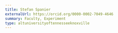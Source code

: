 ```yaml
---
title: Stefan Spanier
externalUrl: https://orcid.org/0000-0002-7049-4646
summary: Faculty, Experiment
type: altuniversityoftennesseeknoxville
---
```

